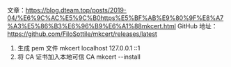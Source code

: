 文章：https://blog.dteam.top/posts/2019-04/%E6%9C%AC%E5%9C%B0https%E5%BF%AB%E9%80%9F%E8%A7%A3%E5%86%B3%E6%96%B9%E6%A1%88mkcert.html
GitHub 地址：https://github.com/FiloSottile/mkcert/releases/latest

1. 生成 pem 文件
   mkcert localhost 127.0.0.1 ::1
2. 将 CA 证书加入本地可信 CA
   mkcert --install
